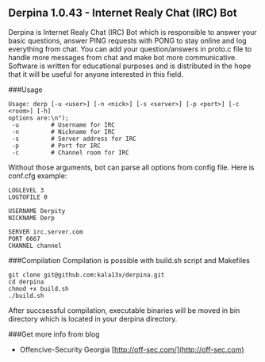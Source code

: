 ## Derpina 1.0.43 - Internet Realy Chat (IRC) Bot
Derpina is Internet Realy Chat (IRC) Bot which is responsible to answer your basic questions, answer PING requests with PONG to stay online and log everything from chat. You can add your question/answers in proto.c file to handle more messages from chat and make bot more communicative. Software is written for educational purposes and is distributed in the hope that it will be useful for anyone interested in this field.

###Usage
```
Usage: derp [-u <user>] [-n <nick>] [-s <server>] [-p <port>] [-c <room>] [-h]
options are:\n");
 -u         # Username for IRC
 -n         # Nickname for IRC
 -s         # Server address for IRC
 -p         # Port for IRC
 -c         # Channel room for IRC
```
Without those arguments, bot can parse all options from config file. Here is conf.cfg example:
```
LOGLEVEL 3
LOGTOFILE 0

USERNAME Derpity
NICKNAME Derp

SERVER irc.server.com
PORT 6667
CHANNEL channel
```
###Compilation
Compilation is possible with build.sh script and Makefiles
```
git clone git@github.com:kala13x/derpina.git
cd derpina
chmod +x build.sh
./build.sh
```
After succsessful compilation, executable binaries will be moved in bin directory which is located in your derpina directory.

###Get more info from blog
- Offencive-Security Georgia [http://off-sec.com/](http://off-sec.com)
